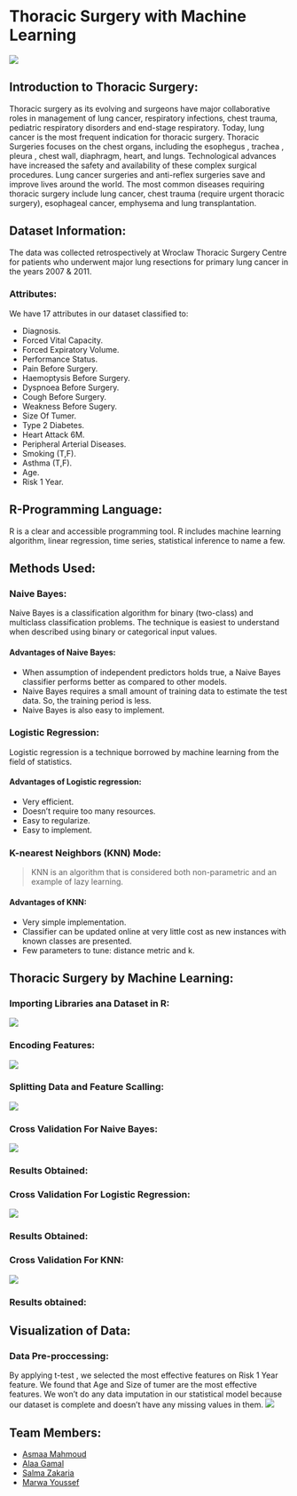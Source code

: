 # Thoracic Surgery with Machine Learning
![](thoracic.png)
## Introduction to Thoracic Surgery:
Thoracic surgery as its evolving and surgeons have major collaborative roles in management of lung cancer, respiratory infections, chest trauma, pediatric respiratory disorders and end-stage respiratory. Today, lung cancer is the most frequent indication for thoracic surgery. Thoracic Surgeries focuses on the chest organs, including the esophegus , trachea , pleura , chest wall, diaphragm, heart, and lungs. Technological advances have increased the safety and availability of these complex surgical procedures. Lung cancer surgeries and anti-reflex surgeries save and improve lives around the world. The most common diseases requiring thoracic surgery include lung cancer, chest trauma (require urgent thoracic surgery), esophageal cancer, emphysema and lung transplantation.


## Dataset Information:
The data was collected retrospectively at Wroclaw Thoracic Surgery Centre for patients who underwent major lung resections for primary lung cancer in the years 2007 & 2011. 
### Attributes: 
We have 17 attributes in our dataset classified to:
* Diagnosis. 
* Forced Vital Capacity.
* Forced Expiratory Volume.
* Performance Status.
* Pain Before Surgery. 
* Haemoptysis Before Surgery.
* Dyspnoea Before Surgery. 
* Cough Before Surgery. 
* Weakness Before Sugery. 
* Size Of Tumer.
* Type 2 Diabetes. 
* Heart Attack 6M. 
* Peripheral Arterial Diseases.
* Smoking (T,F).
* Asthma (T,F).
* Age.
* Risk 1 Year.

## R-Programming Language:
R is a clear and accessible programming tool. R includes machine learning algorithm, linear regression, time series, statistical inference to name a few.
## Methods Used:
### Naive Bayes:
Naive Bayes is a classification algorithm for binary (two-class) and multiclass classification problems. The technique is easiest to understand when described using binary or categorical input values.
#### Advantages of Naive Bayes:
* When assumption of independent predictors holds true, a Naive Bayes classifier performs better as compared to other models.
* Naive Bayes requires a small amount of training data to estimate the
test data. So, the training period is less.
* Naive Bayes is also easy to implement.


### Logistic Regression:
Logistic regression is a technique borrowed by machine learning from the field of statistics.
#### Advantages of Logistic regression:
* Very efficient.
* Doesn’t require too many resources.
* Easy to regularize.
* Easy to implement.
### K-nearest Neighbors (KNN) Mode:
>KNN is an algorithm that is considered both non-parametric and an example of lazy learning.
#### Advantages of KNN:
* Very simple implementation.
* Classifier can be updated online at very little cost as new instances with known classes are presented.
* Few parameters to tune: distance metric and k.
## Thoracic Surgery by Machine Learning:
### Importing Libraries ana Dataset in R:
![](libdataset.PNG)
### Encoding Features:
![](encoding.PNG)
### Splitting Data and Feature Scalling:
![](split.PNG)
### Cross Validation For Naive Bayes:
![](cvnaive.PNG)
### Results Obtained: 

### Cross Validation For Logistic Regression:
![](cvlogistic.PNG)
### Results Obtained: 

### Cross Validation For KNN:
![](cvknn.PNG)
### Results obtained: 




## Visualization of Data:
### Data Pre-proccessing:
By applying t-test , we selected the most effective features on Risk 1 Year feature. We found that Age and Size of tumer are the most effective features. We won’t do any data imputation in our statistical model because our dataset is complete and doesn’t have any missing values in them. 
![](visualization.PNG)
## Team Members:
* [Asmaa Mahmoud ](https://asmaamahmoud12.github.io/Asmaa-Mahmoud/) 
* [Alaa Gamal ](https://alaagamal98.github.io/AlaaGamal/) 
* [Salma Zakaria ](https://salmazakariia.github.io/Salma-Zakaria/) 
* [Marwa Youssef ](https://marwaayosiif.github.io/MarwaYoussef/) 
